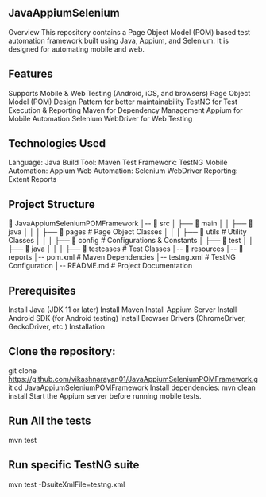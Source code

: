 ## JavaAppiumSelenium
Overview
This repository contains a Page Object Model (POM) based test automation framework built using Java, Appium, and Selenium. It is designed for automating mobile and web.

## Features
Supports Mobile & Web Testing (Android, iOS, and browsers)
Page Object Model (POM) Design Pattern for better maintainability
TestNG for Test Execution & Reporting
Maven for Dependency Management
Appium for Mobile Automation
Selenium WebDriver for Web Testing

## Technologies Used
Language: Java
Build Tool: Maven
Test Framework: TestNG
Mobile Automation: Appium
Web Automation: Selenium WebDriver
Reporting: Extent Reports

## Project Structure

📂 JavaAppiumSeleniumPOMFramework
│-- 📂 src
│   ├── 📂 main
│   │   ├── 📂 java
│   │   │   ├── 📂 pages  # Page Object Classes
│   │   │   ├── 📂 utils  # Utility Classes
│   │   │   ├── 📂 config  # Configurations & Constants
│   ├── 📂 test
│   │   ├── 📂 java
│   │   │   ├── 📂 testcases  # Test Classes
│-- 📂 resources
│-- 📂 reports
│-- pom.xml  # Maven Dependencies
│-- testng.xml  # TestNG Configuration
│-- README.md  # Project Documentation

## Prerequisites
Install Java (JDK 11 or later)
Install Maven
Install Appium Server
Install Android SDK (for Android testing)
Install Browser Drivers (ChromeDriver, GeckoDriver, etc.)
Installation

## Clone the repository:
git clone https://github.com/vikashnarayan01/JavaAppiumSeleniumPOMFramework.git
cd JavaAppiumSeleniumPOMFramework
Install dependencies:
mvn clean install
Start the Appium server before running mobile tests.

## Run All the tests
mvn test
## Run specific TestNG suite
mvn test -DsuiteXmlFile=testng.xml
